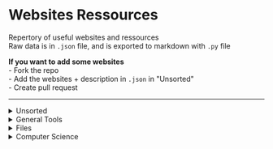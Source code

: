 # Websites Ressources<br>

Repertory of useful websites and ressources<br>
Raw data is in `.json` file, and is exported to markdown with `.py` file<br>

__If you want to add some websites__<br>
\- Fork the repo<br>
\- Add the websites + description in `.json` in "Unsorted"<br>
\- Create pull request<br>

---

<details><summary>Unsorted</summary><ul><br>
</ul></details>
<details><summary>General Tools</summary><ul><br>
    ㅤ<a href='https://chat.openai.com'>https://chat.openai.com</a> - <span>Current best AI for answering any question</span><br><br>
    <details><summary>Links</summary><ul><br>
        ㅤ<a href='https://app.rebrandly.com'>https://app.rebrandly.com</a> - <span>URL shortener / Allow for afterward original link modification</span><br><br>
        ㅤ<a href='https://app.bitly.com'>https://app.bitly.com</a> - <span>URL shortener / Smallest final link</span><br><br>
        ㅤ<a href='https://carrd.co'>https://carrd.co</a> - <span>Create cards to display multiple URLs</span><br><br>
    </ul></details>
    <details><summary>Content Creation</summary><ul><br>
        ㅤ<a href='https://www.epidemicsound.com'>https://www.epidemicsound.com</a> - <span>Lot of copyright free musics / Not free to use</span><br><br>
        ㅤ<a href='https://www.joincombo.com'>https://www.joincombo.com</a> - <span>Create clips from stream to send to TikTok / Insta / YTB Shorts</span><br><br>
        ㅤ<a href='https://www.tubebuddy.com'>https://www.tubebuddy.com</a> - <span>Browser addon / provide tools and stats for Youtube</span><br><br>
    </ul></details>
    <details><summary>Discord</summary><ul><br>
        ㅤ<a href='https://discohook.org'>https://discohook.org</a> - <span>Create embed message for Discord bot or Webhooks</span><br><br>
        ㅤ<a href='https://snowsta.mp'>https://snowsta.mp</a> - <span>Get exact timestamp of message with ID</span><br><br>
        ㅤ<a href='https://toolscord.com'>https://toolscord.com</a> - <span>Download hd picture of user pfp with ID</span><br><br>
        ㅤ<a href='https://discord.com/developers'>https://discord.com/developers</a> - <span>Developper portal with your apps / rich presences / bots</span><br><br>
        ㅤ<a href='https://betterdiscord.app'>https://betterdiscord.app</a> - <span>Enhanced version of Discord with plugins / skins / custom code</span><br><br>
    </ul></details>
</ul></details>
<details><summary>Files</summary><ul><br>
    <details><summary>Documents</summary><ul><br>
        ㅤ<a href='https://www.notion.so'>https://www.notion.so</a> - <span>Manage lessons / documents / personal notes with easy formating</span><br><br>
        <details><summary>Google</summary><ul><br>
            ㅤ<a href='https://docs.google.com/document'>https://docs.google.com/document</a> - <span>Share and write Word documents as a team</span><br><br>
            ㅤ<a href='https://docs.google.com/spreadsheets'>https://docs.google.com/spreadsheets</a> - <span>Share and write Excel sheets as a team</span><br><br>
            ㅤ<a href='https://docs.google.com/presentation'>https://docs.google.com/presentation</a> - <span>Share and write PowerPoint presentations as a team</span><br><br>
            ㅤ<a href='https://docs.google.com/forms/u/2/'>https://docs.google.com/forms/u/2/</a> - <span>Share and write forms as a team</span><br><br>
        </ul></details>
    </ul></details>
    <details><summary>Design</summary><ul><br>
        ㅤ<a href='https://www.canva.com'>https://www.canva.com</a> - <span>Create images with custom presets and easy small edits</span><br><br>
        ㅤ<a href='https://www.figma.com'>https://www.figma.com</a> - <span>Create highly customizable designs / design websites</span><br><br>
        ㅤ<a href='https://shields.io'>https://shields.io</a> - <span>Create small shields plates with text/icons</span><br><br>
    </ul></details>
    <details><summary>Storage</summary><ul><br>
        ㅤ<a href='https://mega.nz/'>https://mega.nz/</a> - <span>Host and share very big files</span><br><br>
        ㅤ<a href='https://drive.google.com/drive/'>https://drive.google.com/drive/</a> - <span>Host and share big files / login accessible API</span><br><br>
    </ul></details>
</ul></details>
<details><summary>Computer Science</summary><ul><br>
    ㅤ<a href='https://github.com'>https://github.com</a> - <span>Multipurpose code hosting website</span><br><br>
    <details><summary>Hosting</summary><ul><br>
        ㅤ<a href='https://sparkedhost.com'>https://sparkedhost.com</a> - <span>Easy to use / Basic service hosting</span><br><br>
    </ul></details>
    <details><summary>Debug</summary><ul><br>
        <details><summary>Responses</summary><ul><br>
            ㅤ<a href='https://stackoverflow.com'>https://stackoverflow.com</a> - <span>Forum for asking CS questions</span><br><br>
            ㅤ<a href='https://www.w3schools.com'>https://www.w3schools.com</a> - <span>Contain responses to basic CS questions</span><br><br>
            ㅤ<a href='https://www.geeksforgeeks.org'>https://www.geeksforgeeks.org</a> - <span>Contain responses to basic CS questions</span><br><br>
        </ul></details>
        <details><summary>Documentation</summary><ul><br>
            ㅤ<a href='https://gohugo.io'>https://gohugo.io</a> - <span>Easy to use framework for static site generation</span><br><br>
            ㅤ<a href='https://discordpy.readthedocs.io'>https://discordpy.readthedocs.io</a> - <span>Python API for discord interactions / bot creation</span><br><br>
            ㅤ<a href='https://developer.mozilla.org/en-US/docs/Web/CSS'>https://developer.mozilla.org/en-US/docs/Web/CSS</a> - <span>Documentation for CSS syntax</span><br><br>
        </ul></details>
        <details><summary>Learning</summary><ul><br>
            <details><summary>Solutionnal</summary><ul><br>
                ㅤ<a href='https://shortcuts.design'>https://shortcuts.design</a> - <span>List of shortcuts for advenced / technical apps</span><br><br>
                ㅤ<a href='https://untools.co'>https://untools.co</a> - <span>List of thinking designs to solve / explain / organize problems</span><br><br>
            </ul></details>
            <details><summary>Technical</summary><ul><br>
                ㅤ<a href='https://roadmap.sh'>https://roadmap.sh</a> - <span>Roadmap to learn general role or skill</span><br><br>
                ㅤ<a href='https://exercism.org'>https://exercism.org</a> - <span>Exercises to learn specific languages</span><br><br>
                ㅤ<a href='https://www.codingame.com'>https://www.codingame.com</a> - <span>Exercises / challenges for multiple programming languages</span><br><br>
                ㅤ<a href='https://scrimba.com'>https://scrimba.com</a> - <span>Basic web fronted lessons</span><br><br>
            </ul></details>
        </ul></details>
    </ul></details>
    <details><summary>Web Developpement</summary><ul><br>
        ㅤ<a href='https://responsively.app'>https://responsively.app</a> - <span>Show same website with different responsive sizes</span><br><br>
        ㅤ<a href='https://fontjoy.com'>https://fontjoy.com</a> - <span>Generate fonts style family with deep learning</span><br><br>
        ㅤ<a href='https://coolors.co'>https://coolors.co</a> - <span>Generate / save color palette for website consistency</span><br><br>
        ㅤ<a href='https://type-scale.com'>https://type-scale.com</a> - <span>Visualize scales of text for h1 - h2 - h3...</span><br><br>
        <details><summary>Ideas</summary><ul><br>
            ㅤ<a href='https://uxui.monster'>https://uxui.monster</a> - <span>Designs for inspiration when creating websites</span><br><br>
            ㅤ<a href='https://uxarchive.com'>https://uxarchive.com</a> - <span>Ideas of designs for mobile UX</span><br><br>
        </ul></details>
        <details><summary>Ressources</summary><ul><br>
            ㅤ<a href='https://beautifier.io'>https://beautifier.io</a> - <span>Quickly format HTML / CSS / JS to readable</span><br><br>
            ㅤ<a href='https://fontawesome.com'>https://fontawesome.com</a> - <span>Download svg icons for website design</span><br><br>
            ㅤ<a href='https://fffuel.co'>https://fffuel.co</a> - <span>Create abstract svg for website background / design</span><br><br>
            ㅤ<a href='https://design.facebook.com/toolsandresources/'>https://design.facebook.com/toolsandresources/</a> - <span>Download images of any device for presentation</span><br><br>
        </ul></details>
    </ul></details>
</ul></details>

